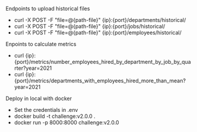 

Endpoints to upload historical files

* curl -X POST -F "file=@{path-file}" {ip}:{port}/departments/historical/
* curl -X POST -F "file=@{path-file}" {ip}:{port}/jobs/historical/
* curl -X POST -F "file=@{path-file}" {ip}:{port}/employees/historical/

Enpoints to calculate metrics

* curl  {ip}:{port}/metrics/number_employees_hired_by_department_by_job_by_quarter?year=2021
* curl  {ip}:{port}/metrics/departments_with_employees_hired_more_than_mean?year=2021


Deploy in local with docker

* Set the credentials in .env
* docker build -t challenge:v2.0.0 .
* docker run -p 8000:8000 challenge:v2.0.0